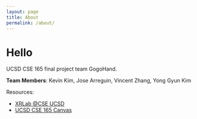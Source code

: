 ```yaml
---
layout: page
title: About
permalink: /about/
---
```


# Hello

UCSD CSE 165 final project team GogoHand.

**Team Members**: Kevin Kim, Jose Arreguin, Vincent Zhang, Yong Gyun Kim

Resources:

- [XRLab @CSE UCSD](https://sites.google.com/ucsd.edu/xrlab/home)
- [UCSD CSE 165 Canvas](https://canvas.ucsd.edu/courses/54643)


